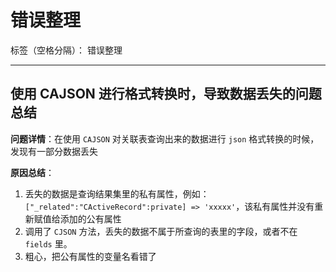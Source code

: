 ﻿# 错误整理

标签（空格分隔）： 错误整理

---

 使用 CAJSON 进行格式转换时，导致数据丢失的问题总结
------------
**问题详情**：在使用 `CAJSON` 对关联表查询出来的数据进行 `json` 格式转换的时候，发现有一部分数据丢失

**原因总结**：
1. 丢失的数据是查询结果集里的私有属性，例如：`["_related":"CActiveRecord":private] => 'xxxxx'`，该私有属性并没有重新赋值给添加的公有属性
2. 调用了 `CJSON` 方法，丢失的数据不属于所查询的表里的字段，或者不在 `fields` 里。
3. 粗心，把公有属性的变量名看错了